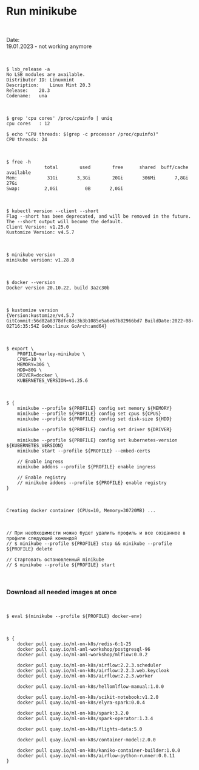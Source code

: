 # Run minikube

<br/>

Date:  
19.01.2023 - not working anymore

<br/>

```
$ lsb_release -a
No LSB modules are available.
Distributor ID:	Linuxmint
Description:	Linux Mint 20.3
Release:	20.3
Codename:	una
```

<br/>

```
$ grep 'cpu cores' /proc/cpuinfo | uniq
cpu cores	: 12

$ echo "CPU threads: $(grep -c processor /proc/cpuinfo)"
CPU threads: 24
```

<br/>

```
$ free -h
              total        used        free      shared  buff/cache   available
Mem:           31Gi       3,3Gi        20Gi       306Mi       7,8Gi        27Gi
Swap:         2,0Gi          0B       2,0Gi
```

<br/>

```
$ kubectl version --client --short
Flag --short has been deprecated, and will be removed in the future. The --short output will become the default.
Client Version: v1.25.0
Kustomize Version: v4.5.7
```

<br/>

```
$ minikube version
minikube version: v1.28.0
```

<br/>

```
$ docker --version
Docker version 20.10.22, build 3a2c30b
```

<br/>

```
$ kustomize version
{Version:kustomize/v4.5.7 GitCommit:56d82a8378dfc8dc3b3b1085e5a6e67b82966bd7 BuildDate:2022-08-02T16:35:54Z GoOs:linux GoArch:amd64}
```

<br/>

```
$ export \
    PROFILE=marley-minikube \
    CPUS=10 \
    MEMORY=30G \
    HDD=80G \
    DRIVER=docker \
    KUBERNETES_VERSION=v1.25.6
```

<br/>

```
$ {
    minikube --profile ${PROFILE} config set memory ${MEMORY}
    minikube --profile ${PROFILE} config set cpus ${CPUS}
    minikube --profile ${PROFILE} config set disk-size ${HDD}

    minikube --profile ${PROFILE} config set driver ${DRIVER}

    minikube --profile ${PROFILE} config set kubernetes-version ${KUBERNETES_VERSION}
    minikube start --profile ${PROFILE} --embed-certs

    // Enable ingress
    minikube addons --profile ${PROFILE} enable ingress

    // Enable registry
    // minikube addons --profile ${PROFILE} enable registry
}
```

<br/>

```
Creating docker container (CPUs=10, Memory=30720MB) ...
```

<br/>

    // При необходимости можно будет удалить профиль и все созданное в профиле следующей командой
    // $ minikube --profile ${PROFILE} stop && minikube --profile ${PROFILE} delete

    // Стартовать остановленный minikube
    // $ minikube --profile ${PROFILE} start

<br/>

### Download all needed images at once

<br/>

```
$ eval $(minikube --profile ${PROFILE} docker-env)
```

<br/>

```
$ {
    docker pull quay.io/ml-on-k8s/redis-6:1-25
    docker pull quay.io/ml-aml-workshop/postgresql-96
    docker pull quay.io/ml-aml-workshop/mlflow:0.0.2

    docker pull quay.io/ml-on-k8s/airflow:2.2.3.scheduler
    docker pull quay.io/ml-on-k8s/airflow:2.2.3.web.keycloak
    docker pull quay.io/ml-on-k8s/airflow:2.2.3.worker

    docker pull quay.io/ml-on-k8s/hellomlflow-manual:1.0.0

    docker pull quay.io/ml-on-k8s/scikit-notebook:v1.2.0
    docker pull quay.io/ml-on-k8s/elyra-spark:0.0.4

    docker pull quay.io/ml-on-k8s/spark:3.2.0
    docker pull quay.io/ml-on-k8s/spark-operator:1.3.4

    docker pull quay.io/ml-on-k8s/flights-data:5.0

    docker pull quay.io/ml-on-k8s/container-model:2.0.0

    docker pull quay.io/ml-on-k8s/kaniko-container-builder:1.0.0
    docker pull quay.io/ml-on-k8s/airflow-python-runner:0.0.11
}
```

<!--
```
$ minikube --profile ${PROFILE} kubectl -- get sc
NAME                 PROVISIONER                RECLAIMPOLICY   VOLUMEBINDINGMODE   ALLOWVOLUMEEXPANSION   AGE
standard (default)   k8s.io/minikube-hostpath   Delete          Immediate           false                  3h4m
``` -->
